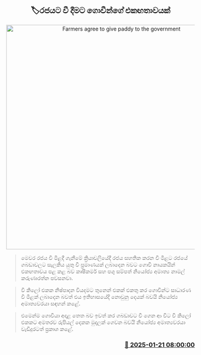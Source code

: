 <p align='center'><b><h2 align='center' title='Farmers agree to give paddy to the government'>🏷රජයට වී දීමට ගොවීන්ගේ එකඟතාවයක්</h2></b></p>
<p align='center'><img src='https://helakuru.sgp1.cdn.digitaloceanspaces.com/esana/images/lib/wee.jpg' width='600' alt='Farmers agree to give paddy to the government'></p>

> මෙවර රජය වී මිළදී ගැනීමේ ක්‍රියාවලියේදී රජය සහතික කරන වී මිළට රජයේ ගබඩාවලට සැලකිය යුතු වී ප්‍රමාණයක් ලබාදෙන බවට ගොවි නායකයින් එකඟතාවය පළ කළ බව කෘෂිකර්ම සහ පශු සම්පත් නියෝජ්‍ය අමාත්‍ය නාමල් කරුණාරත්න පවසනවා.

> වී කිලෝ එකක නිෂ්පාදන වියදමට තුනෙන් එකක් එකතු කර ගොවින්ට සාධාරණ වී මිළක් ලබාදෙන බවත් එය ඉතිහාසයේදි නොවුනු දෙයක් බවයි නියෝජ්‍ය අමාත්‍යවරයා සඳහන් කළේ.

> එමෙන්ම ගොවියා අදාළ තෙත බව ඉවත් කර ගබඩාවට වී ගෙන ආ විට වී කිලෝ එකකට අමතරව රුපියල් දෙකක මුදලක් ගෙවන බවයි නියෝජ්‍ය අමාත්‍යවරයා වැඩිදුරටත් ප්‍රකාශ කළේ.



<h3 align='right'><a href='https://www.helakuru.lk/esana/p/106739/'>📅 2025-01-21 08:00:00</a></h3>

